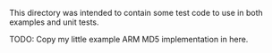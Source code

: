 This directory was intended to contain some test code to use in both
examples and unit tests.

TODO: Copy my little example ARM MD5 implementation in here.
